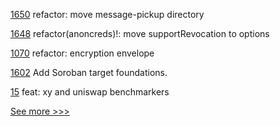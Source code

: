 
[1650](https://github.com/hyperledger/aries-framework-javascript/pull/1650) refactor: move message-pickup directory

[1648](https://github.com/hyperledger/aries-framework-javascript/pull/1648) refactor(anoncreds)!: move supportRevocation to options

[1070](https://github.com/hyperledger/aries-vcx/pull/1070) refactor: encryption envelope

[1602](https://github.com/hyperledger/solang/pull/1602) Add Soroban target foundations.

[15](https://github.com/hyperledger-labs/benchmarking-cross-chain-bridges/pull/15) feat: xy and uniswap benchmarkers


[See more >>>](https://start-here.hyperledger.org/pull-requests)
